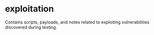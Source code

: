 # exploitation

Contains scripts, payloads, and notes related to exploiting vulnerabilities discovered during testing.
